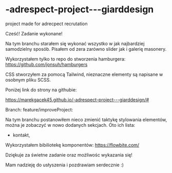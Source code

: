 # -adrespect-project---giarddesign
project made for adrecpect recrutation


Cześć!
Zadanie wykonane!

Na tym branchu starałem się wykonać wszystko w jak najbardziej samodzielny sposób.
Pisałem od zera zarówno slider jak i galerię masonery.

Wykorzystałem tylko to repo do stworzenia hamburgera: https://github.com/jonsuh/hamburgers

CSS stworzyłem za pomocą Tailwind, nieznaczne elementy są napisane w osobnym pliku SCSS.

Poniżej link do strony na githubie:

https://marekgacek45.github.io/-adrespect-project---giarddesign/#

Branch: feature/improveProject:

Na tym branchu postanowiłem nieco zmienić taktykę stylowania elementów, można je zobaczyć w nowo dodanych sekcjach.
Oto ich lista:
- kontakt,

Wykorzystałem bibiliotekę komponentów: https://flowbite.com/

Dziękuje za świetne zadanie oraz możliwośc wykazania się!

Mam nadzieję do usłyszenia i pozdrawiam serdecznie :)
